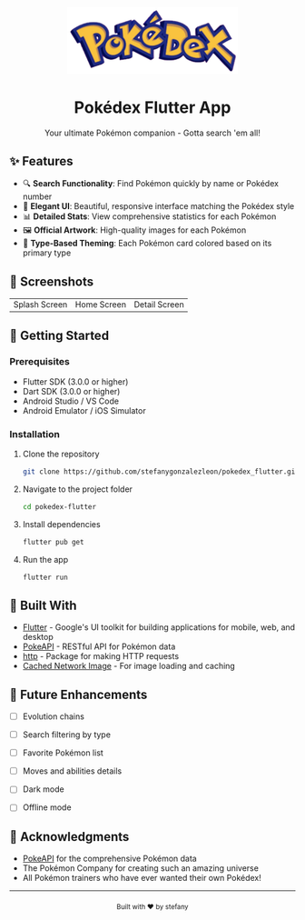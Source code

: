 <div align="center">
  <img src="assets/images/pokedex_logo.png" alt="Pokédex Logo" width="300"/>

# Pokédex Flutter App

  <p>Your ultimate Pokémon companion - Gotta search 'em all!</p>

</div>

## ✨ Features

- 🔍 **Search Functionality**: Find Pokémon quickly by name or Pokédex number
- 📱 **Elegant UI**: Beautiful, responsive interface matching the Pokédex style
- 📊 **Detailed Stats**: View comprehensive statistics for each Pokémon
- 🖼️ **Official Artwork**: High-quality images for each Pokémon
- 🎨 **Type-Based Theming**: Each Pokémon card colored based on its primary type

## 📱 Screenshots

<div align="center">
  <table>
    <tr>
    </tr>
    <tr>
      <td align="center">Splash Screen</td>
      <td align="center">Home Screen</td>
      <td align="center">Detail Screen</td>
    </tr>
  </table>
</div>

## 🚀 Getting Started

### Prerequisites
- Flutter SDK (3.0.0 or higher)
- Dart SDK (3.0.0 or higher)
- Android Studio / VS Code
- Android Emulator / iOS Simulator

### Installation

1. Clone the repository
   ```sh
   git clone https://github.com/stefanygonzalezleon/pokedex_flutter.git
   ```
2. Navigate to the project folder
   ```sh
   cd pokedex-flutter
   ```
3. Install dependencies
   ```sh
   flutter pub get
   ```
4. Run the app
   ```sh
   flutter run
   ```

## 🔧 Built With

- [Flutter](https://flutter.dev/) - Google's UI toolkit for building applications for mobile, web, and desktop
- [PokeAPI](https://pokeapi.co/) - RESTful API for Pokémon data
- [http](https://pub.dev/packages/http) - Package for making HTTP requests
- [Cached Network Image](https://pub.dev/packages/cached_network_image) - For image loading and caching

## 🔮 Future Enhancements

- [ ] Evolution chains
- [ ] Search filtering by type
- [ ] Favorite Pokémon list
- [ ] Moves and abilities details
- [ ] Dark mode
- [ ] Offline mode


## 🙏 Acknowledgments

- [PokeAPI](https://pokeapi.co/) for the comprehensive Pokémon data
- The Pokémon Company for creating such an amazing universe
- All Pokémon trainers who have ever wanted their own Pokédex!

---

<div align="center">
  <sub>Built with ❤️ by stefany</sub>
</div>